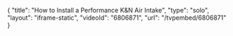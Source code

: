 {
    "title": "How to Install a Performance K&N Air Intake",
    "type": "solo",
    "layout": "iframe-static",
    "videoId": "6806871",
    "url": "\/tvpembed\/6806871"
}